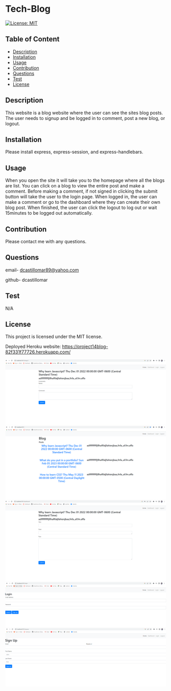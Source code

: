 # Tech-Blog
  [![License: MIT](https://img.shields.io/badge/License-MIT-yellow.svg)](https://opensource.org/licenses/MIT)
   
  ## Table of Content
  - [Description](#Description)
  - [Installation](#Installation)
  - [Usage](#Usage)
  - [Contribution](#Contribution)
  - [Questions](#Questions)
  - [Test](#Test)
  - [License](#license)


  ## Description
  This website is a blog website where the user can see the sites blog posts. The user needs to signup and be logged in to comment, post a new blog, or logout.

  ## Installation
  Please install express, express-session, and express-handlebars.

  ## Usage
  When you open the site it will take you to the homepage where all the blogs are list. You can click on a blog to view the entire post and make a comment. Before making a comment, if not signed in clicking the submit button will take the user to the login page. When logged in, the user can make a comment or go to the dashboard where they can create their own blog post. When finished, the user can click the logout to log out or wait 15minutes to be logged out automatically.

  ## Contribution
  Please contact me with any questions.

  ## Questions
  email- dcastillomar89@yahoo.com
  
  github- dcastillomar

  ## Test 
  N/A

  ## License
    
This project is licensed under the MIT license.

Deployed Heroku website: https://project14blog-82f331f77726.herokuapp.com/

![Alt text](<assets/blog comments.png>)
![Alt text](<assets/home page.png>)
![Alt text](<assets/logged in dashboard and blog post.png>)
![Alt text](assets/login.png)
![Alt text](assets/signup.png)